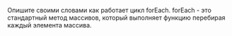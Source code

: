 Опишите своими словами как работает цикл forEach.
forEach  - это стандартный метод массивов, который выполняет функцию перебирая каждый элемента массива.
